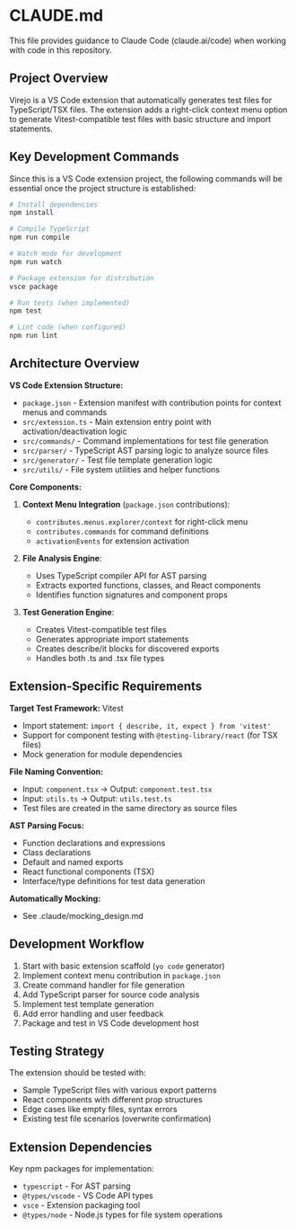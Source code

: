 # CLAUDE.md

This file provides guidance to Claude Code (claude.ai/code) when working with code in this repository.

## Project Overview

Virejo is a VS Code extension that automatically generates test files for TypeScript/TSX files. The extension adds a right-click context menu option to generate Vitest-compatible test files with basic structure and import statements.

## Key Development Commands

Since this is a VS Code extension project, the following commands will be essential once the project structure is established:

```bash
# Install dependencies
npm install

# Compile TypeScript
npm run compile

# Watch mode for development
npm run watch

# Package extension for distribution
vsce package

# Run tests (when implemented)
npm test

# Lint code (when configured)
npm run lint
```

## Architecture Overview

**VS Code Extension Structure:**
- `package.json` - Extension manifest with contribution points for context menus and commands
- `src/extension.ts` - Main extension entry point with activation/deactivation logic
- `src/commands/` - Command implementations for test file generation
- `src/parser/` - TypeScript AST parsing logic to analyze source files
- `src/generator/` - Test file template generation logic
- `src/utils/` - File system utilities and helper functions

**Core Components:**

1. **Context Menu Integration** (`package.json` contributions):
   - `contributes.menus.explorer/context` for right-click menu
   - `contributes.commands` for command definitions
   - `activationEvents` for extension activation

2. **File Analysis Engine**:
   - Uses TypeScript compiler API for AST parsing
   - Extracts exported functions, classes, and React components
   - Identifies function signatures and component props

3. **Test Generation Engine**:
   - Creates Vitest-compatible test files
   - Generates appropriate import statements
   - Creates describe/it blocks for discovered exports
   - Handles both .ts and .tsx file types

## Extension-Specific Requirements

**Target Test Framework:** Vitest
- Import statement: `import { describe, it, expect } from 'vitest'`
- Support for component testing with `@testing-library/react` (for TSX files)
- Mock generation for module dependencies

**File Naming Convention:**
- Input: `component.tsx` → Output: `component.test.tsx`
- Input: `utils.ts` → Output: `utils.test.ts`
- Test files are created in the same directory as source files

**AST Parsing Focus:**
- Function declarations and expressions
- Class declarations
- Default and named exports
- React functional components (TSX)
- Interface/type definitions for test data generation

**Automatically Mocking:**
- See .claude/mocking_design.md

## Development Workflow

1. Start with basic extension scaffold (`yo code` generator)
2. Implement context menu contribution in `package.json`
3. Create command handler for file generation
4. Add TypeScript parser for source code analysis
5. Implement test template generation
6. Add error handling and user feedback
7. Package and test in VS Code development host

## Testing Strategy

The extension should be tested with:
- Sample TypeScript files with various export patterns
- React components with different prop structures
- Edge cases like empty files, syntax errors
- Existing test file scenarios (overwrite confirmation)

## Extension Dependencies

Key npm packages for implementation:
- `typescript` - For AST parsing
- `@types/vscode` - VS Code API types
- `vsce` - Extension packaging tool
- `@types/node` - Node.js types for file system operations